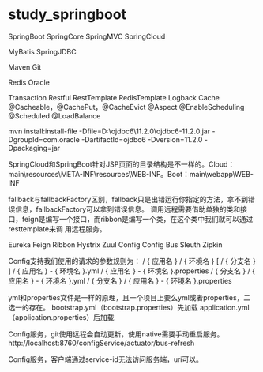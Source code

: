 # study_springboot

SpringBoot
SpringCore
SpringMVC
SpringCloud

MyBatis
SpringJDBC

Maven
Git

Redis
Oracle

Transaction
Restful
RestTemplate
RedisTemplate
Logback
Cache
    @Cacheable，@CachePut，@CacheEvict
@Aspect
@EnableScheduling @Scheduled
@LoadBalance

mvn install:install-file -Dfile=D:\ojdbc6\11.2.0\ojdbc6-11.2.0.jar -DgroupId=com.oracle -DartifactId=ojdbc6 -Dversion=11.2.0 -Dpackaging=jar

SpringCloud和SpringBoot针对JSP页面的目录结构是不一样的。Cloud：main\resources\META-INF\resources\WEB-INF。Boot：main\webapp\WEB-INF

fallback与fallbackFactory区别，fallback只是出错运行你指定的方法，拿不到错误信息，fallbackFactory可以拿到错误信息。
调用远程需要借助单独的类和接口，feign是编写一个接口，而ribbon是编写一个类，在这个类中我们就可以通过resttemplate来调
用远程服务。

Eureka
Feign
Ribbon
Hystrix
Zuul
Config
Config Bus
Sleuth
Zipkin

Config支持我们使用的请求的参数规则为：
/ { 应用名 } / { 环境名 } [ / { 分支名 } ]
/ { 应用名 } - { 环境名 }.yml
/ { 应用名 } - { 环境名 }.properties
/ { 分支名 } / { 应用名 } - { 环境名 }.yml
/ { 分支名 } / { 应用名 } - { 环境名 }.properties

yml和properties文件是一样的原理，且一个项目上要么yml或者properties，二选一的存在。
bootstrap.yml（bootstrap.properties）先加载 application.yml（application.properties）后加载

Config服务，git使用远程会自动更新，使用native需要手动重启服务。http://localhost:8760/configService/actuator/bus-refresh

Config服务，客户端通过service-id无法访问服务端，uri可以。